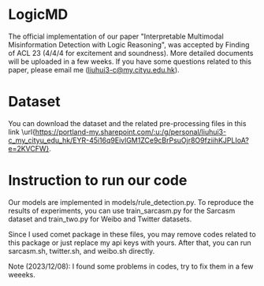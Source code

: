 # LogicMD
The official implementation of our paper "Interpretable Multimodal Misinformation Detection with Logic Reasoning", was accepted by Finding of ACL 23 (4/4/4 for excitement and soundness). More detailed documents will be uploaded in a few weeks. If you have some questions related to this paper, please email me (liuhui3-c@my.cityu.edu.hk).

# Dataset 
You can download the dataset and the related pre-processing files in this link \url{https://portland-my.sharepoint.com/:u:/g/personal/liuhui3-c_my_cityu_edu_hk/EYR-45i16q9EivlGM1ZCe9cBrPsuOjr8O9fziihKJPLIoA?e=2KVCFW}.
# Instruction to run our code
Our models are implemented in models/rule_detection.py. To reproduce the results of experiments, you can use train_sarcasm.py for the Sarcasm dataset and train_two.py for Weibo and Twitter datasets. 

Since I used comet package in these files, you may remove codes related to this package or just replace my api keys with yours. After that, you can run sarcasm.sh, twitter.sh, and weibo.sh directly. 

Note (2023/12/08): I found some problems in codes, try to fix them in a few weeeks.

